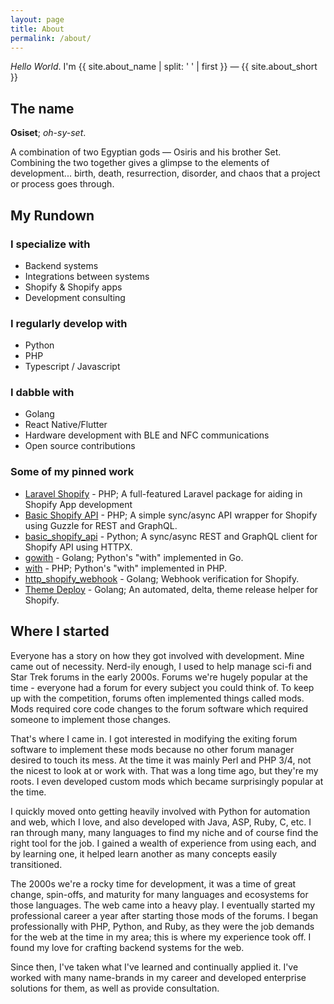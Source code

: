 ```yaml
---
layout: page
title: About
permalink: /about/
---
```


_Hello World_. I'm {{ site.about_name | split: ' ' | first }} &mdash; {{ site.about_short }}

## The name

**Osiset**; _oh-sy-set_.

A combination of two Egyptian gods &mdash; Osiris and his brother Set. Combining the two together gives a glimpse to the elements of development... birth, death, resurrection, disorder, and chaos that a project or process goes through.

## My Rundown

### I specialize with

- Backend systems
- Integrations between systems
- Shopify & Shopify apps
- Development consulting

### I regularly develop with

- Python
- PHP
- Typescript / Javascript

### I dabble with

- Golang
- React Native/Flutter
- Hardware development with BLE and NFC communications
- Open source contributions

### Some of my pinned work

- [Laravel Shopify](https://github.com/osiset/laravel-shopify) - PHP; A full-featured Laravel package for aiding in Shopify App development
- [Basic Shopify API](https://github.com/osiset/Basic-Shopify-API) - PHP; A simple sync/async API wrapper for Shopify using Guzzle for REST and GraphQL.
- [basic_shopify_api](https://github.com/osiset/basic_shopify_api) - Python; A sync/async REST and GraphQL client for Shopify API using HTTPX.
- [gowith](https://github.com/osiset/gowith) - Golang; Python's "with" implemented in Go.
- [with](https://github.com/osiset/with) - PHP; Python's "with" implemented in PHP.
- [http_shopify_webhook](https://github.com/osiset/http_shopify_webhook) - Golang; Webhook verification for Shopify.
- [Theme Deploy](https://github.com/osiset/Shopify-Theme-Deploy) - Golang; An automated, delta, theme release helper for Shopify.

## Where I started

Everyone has a story on how they got involved with development. Mine came out of necessity. Nerd-ily enough, I used to help manage sci-fi and Star Trek forums in the early 2000s. Forums we're hugely popular at the time - everyone had a forum for every subject you could think of. To keep up with the competition, forums often implemented things called mods. Mods required core code changes to the forum software which required someone to implement those changes.

That's where I came in. I got interested in modifying the exiting forum software to implement these mods because no other forum manager desired to touch its mess. At the time it was mainly Perl and PHP 3/4, not the nicest to look at or work with. That was a long time ago, but they're my roots. I even developed custom mods which became surprisingly popular at the time.

I quickly moved onto getting heavily involved with Python for automation and web, which I love, and also developed with Java, ASP, Ruby, C, etc. I ran through many, many languages to find my niche and of course find the right tool for the job. I gained a wealth of experience from using each, and by learning one, it helped learn another as many concepts easily transitioned.

The 2000s we're a rocky time for development, it was a time of great change, spin-offs, and maturity for many languages and ecosystems for those languages. The web came into a heavy play. I eventually started my professional career a year after starting those mods of the forums. I began professionally with PHP, Python, and Ruby, as they were the job demands for the web at the time in my area; this is where my experience took off. I found my love for crafting backend systems for the web.

Since then, I've taken what I've learned and continually applied it. I've worked with many name-brands in my career and developed enterprise solutions for them, as well as provide consultation.
